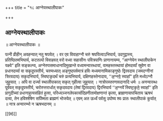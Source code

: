 +++
title = "१८ आग्नेयस्थालीपाकः"

+++

## आग्नेयस्थालीपाकः

॥ आग्नेयस्थालीपाकः ॥

पत्नी व्रीहीन् अवहन्यात् नतु श्रपयेत् । वर एव विवाहाग्नौ चरुं श्रपयित्वाऽभिघार्य, उदगुद्वास्य, प्रतिष्ठितमभिघार्य, कटतल्पो विवाहवत् वरो वध्वा सहासीनः पवित्रपाणिः प्राणानायम्य, “आग्नेयेन स्थालीपाकेन यक्ष्ये” इति सङ्कल्प्य, अग्नेरुपसमाधानादिमुखान्ते वध्वामन्वारब्धायां, वामहस्तस्थायां होमदर्व्यां स्रुवेण वा प्रधानदर्व्या वा सकृदुपस्तीर्य, चरुमध्यात् अङ्गुष्ठपर्वमात्रं हविः मध्यमानामिकाङ्गुष्ठेः द्विरवदाय (जमदग्नीनां त्रिरवदाय) सकृदभिघार्य, स्विष्टकृदर्थं चरुं प्रत्यभिघार्य, दक्षिणहस्तेनादाय, ‘‘अ॒ग्नये॒ स्वाहा᳚” इति मध्येऽग्नौ जुहुयात् । अपि वा दर्ज्या स्थालीपाकात् सकृत् गृहीत्वा जुहुयात् । नात्रोपस्तरणावदानादि धर्मः ॥ अनन्वारब्धः पूर्ववत् सकृदुपस्तीर्य, चरोरुत्तरार्धात् सकृदवदाय (तेषां द्विरवदाय) द्विरभिघार्य ‘‘अ॒ग्नये᳚ स्विष्ट॒कृते॒ स्वाहा᳚’’ इति प्रागुदीच्यां प्रधानाहुत्यसंहितं हुत्वा, परिध्यञ्जनलेपकार्यादिप्रणीतामोक्षणान्तं कृत्वा, ब्राह्मणायापचिताय ऋषभं दत्वा, तेन हविश्शेषेण सर्पिष्मता ब्राह्मणं भोजयेत् ॥ एवम् अत ऊर्ध्वं पर्वसु उपोष्य श्वः प्रातः स्थालीपाकं कुर्यात् ॥ नात्र अन्वारम्भो न ऋषभदानम् ॥

[[96]]